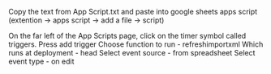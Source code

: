 Copy the text from App Script.txt and paste into google sheets apps script (extention -> apps script -> add a file -> script)

On the far left of the App Scripts page, click on the timer symbol called triggers.
Press add trigger
Choose function to run - refreshimportxml
Which runs at deployment - head
Select event source - from spreadsheet
Select event type - on edit

